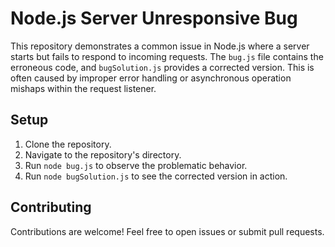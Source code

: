 # Node.js Server Unresponsive Bug

This repository demonstrates a common issue in Node.js where a server starts but fails to respond to incoming requests. The `bug.js` file contains the erroneous code, and `bugSolution.js` provides a corrected version.  This is often caused by improper error handling or asynchronous operation mishaps within the request listener.

## Setup

1. Clone the repository.
2. Navigate to the repository's directory.
3. Run `node bug.js` to observe the problematic behavior.
4. Run `node bugSolution.js` to see the corrected version in action.

## Contributing

Contributions are welcome! Feel free to open issues or submit pull requests.